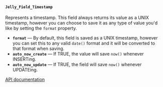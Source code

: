 #### `Jelly_Field_Timestamp`

Represents a timestamp. This field always returns its value as a UNIX timestamp, however you can choose to save it as any type of value you'd like by setting the `format` property.

 * **`format`** — By default, this field is saved as a UNIX timestamp, however you can set this to any valid `date()` format and it will be converted to that format when saving.
 * **`auto_now_create`** — If TRUE, the value will save `now()` whenever INSERTing.
 * **`auto_now_update`** — If TRUE, the field will save `now()` whenever UPDATEing.

[API documentation](../api/Jelly_Field_Timestamp)
